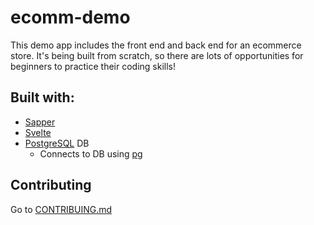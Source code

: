 # ecomm-demo
This demo app includes the front end and back end for an ecommerce store.
It's being built from scratch, so there are lots of opportunities for beginners to practice their coding skills!

## Built with:
* [Sapper](https://sapper.svelte.dev)
* [Svelte](https://svelte.dev)
* [PostgreSQL](https://postgresql.org) DB
  * Connects to DB using [pg](https://npmjs.com/package/pg)
  
## Contributing
Go to [CONTRIBUING.md](CONTRIBUTING.md)
